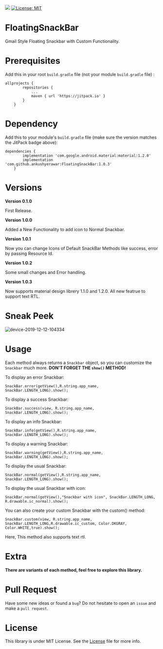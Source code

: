 [![](https://jitpack.io/v/ankushyerawar/FloatingSnackBar.svg)](https://jitpack.io/#ankushyerawar/FloatingSnackBar) [![License: MIT](https://img.shields.io/badge/License-MIT-yellow.svg)](https://opensource.org/licenses/MIT)

# FloatingSnackBar
Gmail Style Floating Snackbar with Custom Functionality.


# Prerequisites

Add this in your root `build.gradle` file (not your module `build.gradle` file) :

	allprojects {
			repositories {
				...
				maven { url 'https://jitpack.io' }
			}
		}
  
# Dependency

Add this to your module's `build.gradle` file (make sure the version matches the JitPack badge above):

	dependencies {
			implementation 'com.google.android.material:material:1.2.0'
			implementation 'com.github.ankushyerawar:FloatingSnackBar:1.0.3'
		}
		
# Versions

**Version 0.1.0**

First Release.

**Version 1.0.0**

Added a New Functionality to add icon to Normal Snackbar.

**Version 1.0.1**

Now you can change Icons of Default SnackBar Methods like success, error by passing Resource Id.

**Version 1.0.2**

Some small changes and Error handling.

**Version 1.0.3**

Now supports material design librery 1.1.0 and 1.2.0.
All new featrue to support text RTL.

# Sneak Peek

![device-2019-12-12-104334](https://user-images.githubusercontent.com/47925684/70686013-083a4300-1cd1-11ea-9f5f-84b03bbe1258.gif)	

# Usage

Each method always returns a `Snackbar` object, so you can customize the `Snackbar` much more. **DON'T FORGET THE `show()` METHOD!**

To display an error Snackbar:
```
SnackBar.error(getView(),R.string.app_name, SnackBar.LENGTH_LONG).show();
```

To display a success Snackbar:
```
SnackBar.success(view, R.string.app_name, SnackBar.LENGTH_LONG).show();
```

To display an info Snackbar:
```
SnackBar.info(getView(),R.string.app_name, SnackBar.LENGTH_LONG).show();
```

To display a warning Snackbar:
```
SnackBar.warning(getView(),R.string.app_name, SnackBar.LENGTH_LONG).show();
```
To display the usual Snackbar:
```
SnackBar.normal(getView(),R.string.app_name, SnackBar.LENGTH_LONG).show();
```
To display the usual Snackbar with icon:
```
SnackBar.normal(getView(),"Snackbar with icon", SnackBar.LENGTH_LONG, R.drawable.ic_normal).show();
```
You can also create your custom Snackbar with the custom() method:
```
SnackBar.custom(view, R.string.app_name, SnackBar.LENGTH_LONG,R.drawable.ic_custom, Color.DKGRAY, Color.WHITE,true).show();
```
Here, This method also supports text rtl.

# Extra

**There are variants of each method, feel free to explore this library.**

# Pull Request

Have some new ideas or found a `bug`? Do not hesitate to open an `issue` and make a `pull request`.

# License

This library is under MIT License. See the [License](https://github.com/ankushyerawar/FloatingSnackBar/blob/master/LICENSE) file for more info.






